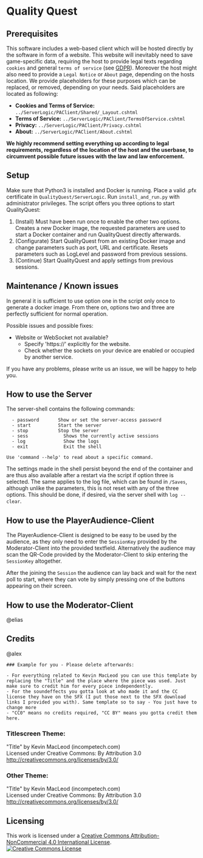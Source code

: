 # Quality Quest

## Prerequisites

This software includes a web-based client which will be hosted directly by the software in form of a website. This website will inevitably need to save game-specific data, requiring the host to provide legal texts regarding `cookies` and general `terms of service` (see [GDPR](https://gdpr.eu/)). Moreover the host might also need to provide a `Legal Notice` or `About` page, depending on the hosts location. 
We provide placeholders for these purposes which can be replaced, or removed, depending on your needs. Said placeholders are located as following:
- **Cookies and Terms of Service:** `../ServerLogic/PAClient/Shared/_Layout.cshtml`
- **Terms of Service:** `../ServerLogic/PAClient/TermsOfService.cshtml`
- **Privacy:** `../ServerLogic/PAClient/Privacy.cshtml`
- **About:** `../ServerLogic/PAClient/About.cshtml`

**We highly recommend setting everything up according to legal requirements, regardless of the location of the host and the userbase, to circumvent possible future issues with the law and law enforcement.**


## Setup

Make sure that Python3 is installed and Docker is running. Place a valid .pfx certificate in `QualityQuest/ServerLogic`. Run `install_and_run.py` with administrator privileges. The script offers you three options to start QualityQuest: 
1. (Install) Must have been run once to enable the other two options. Creates a new Docker image, the requested parameters are used to start a Docker container and run QualityQuest directly afterwards.
2. (Configurate) Start QualityQuest from an existing Docker image and change parameters such as port, URL and certificate. Resets parameters such as LogLevel and password from previous sessions.
3. (Continue) Start QualityQuest and apply settings from previous sessions.


## Maintenance / Known issues
In general it is sufficient to use option one in the script only once to generate a docker image. From there on, options two and three are perfectly sufficient for normal operation.

Possible issues and possible fixes:
* Website or WebSocket not available?
  - Specify 'https://' explicitly for the website.
  - Check whether the sockets on your device are enabled or occupied by another service. 

If you have any problems, please write us an issue, we will be happy to help you.


## How to use the Server

The server-shell contains the following commands:
```
  - password       Show or set the server-access password
  - start          Start the server
  - stop           Stop the server
  - sess         	 Shows the currently active sessions
  - log          	 Show the logs
  - exit         	 Exit the shell

Use 'command --help' to read about a specific command.
```
The settings made in the shell persist beyond the end of the container and are thus also available after a restart via the script if option three is selected. The same applies to the log file, which can be found in `/Saves`, although unlike the parameters, this is not reset with any of the three options. This should be done, if desired, via the server shell with `log --clear`.


## How to use the PlayerAudience-Client

The PlayerAudience-Client is designed to be easy to be used by the audience, as they only need to enter the `SessionKey` provided by the Moderator-Client into the provided textfield. Alternatively the audience may scan the QR-Code provided by the Moderator-Client to skip entering the `SessionKey` altogether.

After the joining the `Session` the audience can lay back and wait for the next poll to start, where they can vote by simply pressing one of the buttons appearing on their screen.


## How to use the Moderator-Client
  
@elias


## Credits

@alex

```
### Example for you - Please delete afterwards:

- For everything related to Kevin MacLeod you can use this template by replacing the "Title" and the place where the piece was used. Just make sure to credit him for every piece independently. 
- For the soundeffects you gotta look at who made it and the CC license they have on the SFX (I put those next to the SFX download links I provided you with). Same template so to say - You just have to change more
- "CC0" means no credits required, "CC BY" means you gotta credit them here.
```

### Titlescreen Theme:
"Title" by Kevin MacLeod (incompetech.com) </br>
Licensed under Creative Commons: By Attribution 3.0 </br>
http://creativecommons.org/licenses/by/3.0/ </br>

### Other Theme:
"Title" by Kevin MacLeod (incompetech.com) </br>
Licensed under Creative Commons: By Attribution 3.0 </br>
http://creativecommons.org/licenses/by/3.0/ </br>


## Licensing

This work is licensed under a <a rel="license" href="http://creativecommons.org/licenses/by-nc/4.0/">Creative Commons Attribution-NonCommercial 4.0 International License</a>. </br>
<a rel="license" href="http://creativecommons.org/licenses/by-nc/4.0/"><img alt="Creative Commons License" style="border-width:0" src="https://i.creativecommons.org/l/by-nc/4.0/88x31.png" /></a>
